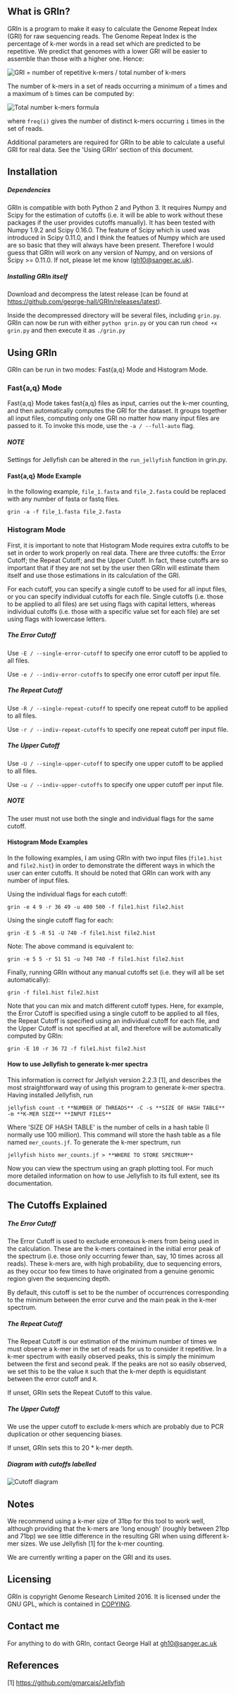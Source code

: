 ## What is GRIn?

GRIn is a program to make it easy to calculate the Genome Repeat Index (GRI)
for raw sequencing reads. The Genome Repeat Index is the percentage of k-mer
words in a read set which are predicted to be repetitive. We predict that
genomes with a lower GRI will be easier to assemble than those with a higher
one. Hence:

![GRI = number of repetitive k-mers / total number of k-mers](README_formulae/GRI_formula.gif)

The number of k-mers in a set of reads occurring a minimum of `a` times and a
maximum of `b` times can be computed by:

![Total number k-mers formula](README_formulae/total_num_kmers.gif)

where `freq(i)` gives the number of distinct k-mers occurring `i` times in the
set of reads.

Additional parameters are required for GRIn to be able to calculate a useful
GRI for real data. See the 'Using GRIn' section of this document.

## Installation

##### Dependencies

GRIn is compatible with both Python 2 and Python 3. It requires Numpy and Scipy
for the estimation of cutoffs (i.e. it will be able to work without these
packages if the user provides cutoffs manually). It has been tested with Numpy
1.9.2 and Scipy 0.16.0. The feature of Scipy which is used was introduced in
Scipy 0.11.0, and I think the featues of Numpy which are used are so basic that
they will always have been present. Therefore I would guess that GRIn will work
on any version of Numpy, and on versions of Scipy >= 0.11.0. If not, please let
me know (gh10@sanger.ac.uk).

##### Installing GRIn itself

Download and decompress the latest release (can be found at
https://github.com/george-hall/GRIn/releases/latest).

Inside the decompressed directory will be several files, including `grin.py`.
GRIn can now be run with either `python grin.py` or you can run `chmod +x
grin.py` and then execute it as `./grin.py`

## Using GRIn

GRIn can be run in two modes: Fast{a,q} Mode and Histogram Mode.

### Fast{a,q} Mode

Fast{a,q} Mode takes fast{a,q} files as input, carries out the k-mer counting,
and then automatically computes the GRI for the dataset. It groups together all
input files, computing only one GRI no matter how many input files are passed
to it. To invoke this mode, use the `-a / --full-auto` flag.

##### NOTE
Settings for Jellyfish can be altered in the `run_jellyfish` function in grin.py.

#### Fast{a,q} Mode Example

In the following example, `file_1.fasta` and `file_2.fasta` could be replaced
with any number of fasta or fastq files.

```
grin -a -f file_1.fasta file_2.fasta
```

### Histogram Mode

First, it is important to note that Histogram Mode requires extra cutoffs to be
set in order to work properly on real data. There are three cutoffs: the Error
Cutoff; the Repeat Cutoff; and the Upper Cutoff. In fact, these cutoffs are so
important that if they are not set by the user then GRIn will estimate them
itself and use those estimations in its calculation of the GRI.

For each cutoff, you can specify a single cutoff to be used for all input
files, or you can specify individual cutoffs for each file. Single cutoffs
(i.e. those to be applied to all files) are set using flags with capital
letters, whereas individual cutoffs (i.e. those with a specific value set for
each file) are set using flags with lowercase letters.

##### The Error Cutoff

Use `-E / --single-error-cutoff` to specify one error cutoff to be applied to all files.

Use `-e / --indiv-error-cutoffs` to specify one error cutoff per input file.

##### The Repeat Cutoff

Use `-R / --single-repeat-cutoff` to specify one repeat cutoff to be applied to all files.

Use `-r / --indiv-repeat-cutoffs` to specify one repeat cutoff per input file.

##### The Upper Cutoff

Use `-U / --single-upper-cutoff` to specify one upper cutoff to be applied to all files.

Use `-u / --indiv-upper-cutoffs` to specify one upper cutoff per input file.

##### NOTE

The user must not use both the single and individual flags for the same cutoff.

#### Histogram Mode Examples

In the following examples, I am using GRIn with two input files (`file1.hist`
and `file2.hist`) in order to demonstrate the different ways in which the user
can enter cutoffs. It should be noted that GRIn can work with any number of
input files.

Using the individual flags for each cutoff:

```
grin -e 4 9 -r 36 49 -u 400 500 -f file1.hist file2.hist
```

Using the single cutoff flag for each:

```
grin -E 5 -R 51 -U 740 -f file1.hist file2.hist
```

Note: The above command is equivalent to:

```
grin -e 5 5 -r 51 51 -u 740 740 -f file1.hist file2.hist
```

Finally, running GRIn without any manual cutoffs set (i.e. they will all be set
automatically):

```
grin -f file1.hist file2.hist
```

Note that you can mix and match different cutoff types. Here, for example, the
Error Cutoff is specified using a single cutoff to be applied to all files, the
Repeat Cutoff is specified using an individual cutoff for each file, and the
Upper Cutoff is not specified at all, and therefore will be automatically
computed by GRIn:

```
grin -E 10 -r 36 72 -f file1.hist file2.hist
```

#### How to use Jellyfish to generate k-mer spectra

This information is correct for Jellyish version 2.2.3 [1], and describes the
most straightforward way of using this program to generate k-mer spectra.
Having installed Jellyfish, run

```
jellyfish count -t **NUMBER OF THREADS** -C -s **SIZE OF HASH TABLE** -m **K-MER SIZE** **INPUT FILES**
```

Where 'SIZE OF HASH TABLE' is the number of cells in a hash table (I normally
use 100 million). This command will store the hash table as a file named
`mer_counts.jf`. To generate the k-mer spectrum, run

```
jellyfish histo mer_counts.jf > **WHERE TO STORE SPECTRUM**
```

Now you can view the spectrum using an graph plotting tool. For much more
detailed information on how to use Jellyfish to its full extent, see its
documentation.

## The Cutoffs Explained

##### The Error Cutoff

The Error Cutoff is used to exclude erroneous k-mers from being used in the
calculation. These are the k-mers contained in the initial error peak of the
spectrum (i.e. those only occurring fewer than, say, 10 times across all
reads). These k-mers are, with high probability, due to sequencing errors, as
they occur too few times to have originated from a genuine genomic region given
the sequencing depth. 

By default, this cutoff is set to be the number of
occurrences corresponding to the minimum between the error curve and the main
peak in the k-mer spectrum.

##### The Repeat Cutoff

The Repeat Cutoff is our estimation of the minimum number of times we must
observe a k-mer in the set of reads for us to consider it repetitive. In a
k-mer spectrum with easily observed peaks, this is simply the minimum between
the first and second peak. If the peaks are not so easily observed, we set this
to be the value `R` such that the k-mer depth is equidistant between the error
cutoff and `R`.

If unset, GRIn sets the Repeat Cutoff to this value.

##### The Upper Cutoff

We use the upper cutoff to exclude k-mers which are probably due to PCR
duplication or other sequencing biases. 

If unset, GRIn sets this to 20 * k-mer depth. 

##### Diagram with cutoffs labelled

![Cutoff diagram](README_images/cutoff_diagram.png)

## Notes

We recommend using a k-mer size of 31bp for this tool to work well, although
providing that the k-mers are 'long enough' (roughly between 21bp and 71bp) we
see little difference in the resulting GRI when using different k-mer sizes. We
use Jellyfish [1] for the k-mer counting.

We are currently writing a paper on the GRI and its uses.

## Licensing

GRIn is copyright Genome Research Limited 2016. It is licensed under the GNU
GPL, which is contained in [COPYING](COPYING).

## Contact me

For anything to do with GRIn, contact George Hall at gh10@sanger.ac.uk

## References

[1] https://github.com/gmarcais/Jellyfish
